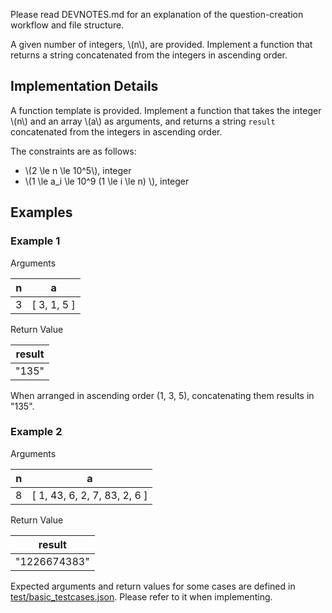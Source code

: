 Please read DEVNOTES.md for an explanation of the question-creation workflow and file structure.

A given number of integers, \\(n\\), are provided. Implement a function that returns a string concatenated from the integers in ascending order.

## Implementation Details

A function template is provided. Implement a function that takes the integer \\(n\\) and an array \\(a\\) as arguments, and returns a string `result` concatenated from the integers in ascending order.

The constraints are as follows:

- \\(2 \le n \le 10^5\\), integer
- \\(1 \le a_i \le 10^9 (1 \le i \le n) \\), integer

## Examples
### Example 1
Arguments

| n   | a          |
|-----|------------|
| 3   | [ 3, 1, 5 ]|

Return Value

| result |
|--------|
| "135"   |

When arranged in ascending order (1, 3, 5), concatenating them results in "135".

### Example 2
Arguments

| n   | a                  |
|-----|--------------------|
| 8   | [ 1, 43, 6, 2, 7, 83, 2, 6 ] |

Return Value

| result     |
|------------|
| "1226674383" |

Expected arguments and return values for some cases are defined in [test/basic_testcases.json](test/basic_testcases.json). Please refer to it when implementing.

